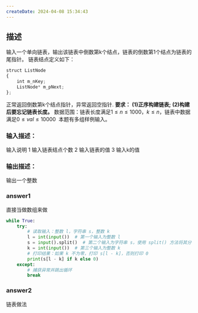 ```yaml
---
createDate: 2024-04-08 15:34:43
---
```

## 描述
输入一个单向链表，输出该链表中倒数第k个结点，链表的倒数第1个结点为链表的尾指针。
链表结点定义如下：
```python
struct ListNode
{
    int m_nKey;
    ListNode* m_pNext;
};
```
正常返回倒数第k个结点指针，异常返回空指针.
**要求：**
**(1)正序构建链表;**
**(2)构建后要忘记链表长度。**
数据范围：链表长度满足$1≤n≤1000$，$k≤n$，链表中数据满足$0≤val≤10000$ 
本题有多组样例输入。
### 输入描述：
输入说明
1 输入链表结点个数
2 输入链表的值
3 输入k的值
### 输出描述：
输出一个整数
### answer1
直接当做数组来做
```python
while True:
    try:
        # 读取输入：整数 l，字符串 s，整数 k
        l = int(input())  # 第一个输入为整数 l
        s = input().split()  # 第二个输入为字符串 s，使用 split() 方法将其分割为列表
        k = int(input())  # 第三个输入为整数 k
        # 打印结果：如果 k 不为零，打印 s[l - k]，否则打印 0
        print(s[l - k] if k else 0)
    except:
        # 捕获异常并跳出循环
        break
```
### answer2
链表做法
